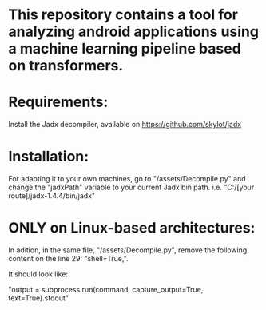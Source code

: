 <h1>This repository contains a tool for analyzing android applications using a machine learning pipeline based on transformers.</h1>

<h1>Requirements:</h1>

Install the Jadx decompiler, available on https://github.com/skylot/jadx

<h1>Installation:</h1>

For adapting it to your own machines, go to "/assets/Decompile.py" and change the "jadxPath" variable to your current Jadx bin path.
i.e. "C:/[your route]/jadx-1.4.4/bin/jadx"

<h1>ONLY on Linux-based architectures:</h1>

In adition, in the same file, "/assets/Decompile.py", remove the following content on the line 29: "shell=True,". 

It should look like: 

"output = subprocess.run(command, capture_output=True,  text=True).stdout"
